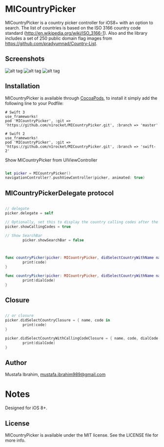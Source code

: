# MICountryPicker

MICountryPicker is a country picker controller for iOS8+ with an option to search. The list of countries is based on the ISO 3166 country code standard (http://en.wikipedia.org/wiki/ISO_3166-1). Also and the library includes a set of 250 public domain flag images from https://github.com/pradyumnad/Country-List.

## Screenshots

![alt tag](https://github.com/n1rocket/MICountryPicker/blob/master/screen1.png) ![alt tag](https://github.com/n1rocket/MICountryPicker/blob/master/screen2.png) ![alt tag](https://github.com/n1rocket/MICountryPicker/blob/master/screen3.png)

## Installation

MICountryPicker is available through [CocoaPods](http://cocoapods.org), to install
it simply add the following line to your Podfile:
    
    # Swift 3
    use_frameworks!
    pod 'MICountryPicker', :git => 'https://github.com/n1rocket/MICountryPicker.git', :branch => 'master'
    
    # Swift 2
    use_frameworks!
    pod 'MICountryPicker', :git => 'https://github.com/n1rocket/MICountryPicker.git', :branch => 'swift-2'

Show MICountryPicker from UIViewController

```swift

let picker = MICountryPicker()
navigationController?.pushViewController(picker, animated: true)

```
## MICountryPickerDelegate protocol

```swift

// delegate
picker.delegate = self

// Optionally, set this to display the country calling codes after the names
picker.showCallingCodes = true

// Show SearchBar
        picker.showSearchBar = false
        
```

```swift

func countryPicker(picker: MICountryPicker, didSelectCountryWithName name: String, code: String) {
        print(code)
}

func countryPicker(picker: MICountryPicker, didSelectCountryWithName name: String, code: String, dialCode: String) {
        print(dialCode)
}
```

## Closure

```swift

// or closure
picker.didSelectCountryClosure = { name, code in
        print(code)
}

picker.didSelectCountryWithCallingCodeClosure = { name, code, dialCode in
        print(dialCode)
}

```

## Author

Mustafa Ibrahim, mustafa.ibrahim989@gmail.com

Notes
============

Designed for iOS 8+.

## License

MICountryPicker is available under the MIT license. See the LICENSE file for more info.

